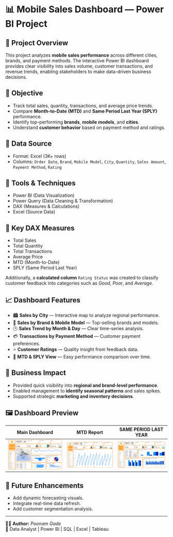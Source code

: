 # 📊 Mobile Sales Dashboard — Power BI Project

## 📝 Project Overview
This project analyzes **mobile sales performance** across different cities, brands, and payment methods. The interactive Power BI dashboard provides clear visibility into sales volume, customer transactions, and revenue trends, enabling stakeholders to make data-driven business decisions.

## 🎯 Objective
- Track total sales, quantity, transactions, and average price trends.  
- Compare **Month-to-Date (MTD)** and **Same Period Last Year (SPLY)** performance.  
- Identify top-performing **brands**, **mobile models**, and **cities**.  
- Understand **customer behavior** based on payment method and ratings.

## 📂 Data Source
- Format: Excel (3K+ rows)  
- Columns: `Order Date`, `Brand`, `Mobile Model`, `City`, `Quantity`, `Sales Amount`, `Payment Method`, `Rating`

## 🧰 Tools & Techniques
- Power BI (Data Visualization)  
- Power Query (Data Cleaning & Transformation)  
- DAX (Measures & Calculations)  
- Excel (Source Data)

## 🧮 Key DAX Measures
- Total Sales  
- Total Quantity  
- Total Transactions  
- Average Price  
- MTD (Month-to-Date)  
- SPLY (Same Period Last Year)

Additionally, a **calculated column** `Rating Status` was created to classify customer feedback into categories such as *Good*, *Poor*, and *Average*.

## 📈 Dashboard Features
- 🏙️ **Sales by City** — Interactive map to analyze regional performance.  
- 🧾 **Sales by Brand & Mobile Model** — Top-selling brands and models.  
- 🕒 **Sales Trend by Month & Day** — Clear time-series analysis.  
- 💳 **Transactions by Payment Method** — Customer payment preferences.  
- ⭐ **Customer Ratings** — Quality insight from feedback data.  
- 📅 **MTD & SPLY View** — Easy performance comparison over time.

## 🌟 Business Impact
- Provided quick visibility into **regional and brand-level performance**.  
- Enabled management to **identify seasonal patterns** and sales spikes.  
- Supported strategic **marketing and inventory decisions**.

## 🖼️ Dashboard Preview

| Main Dashboard | MTD Report | SAME PERIOD LAST YEAR |
|----------------|------------|-----------------------|
| ![Dashboard](./Mobdashboard.png) | ![MTD Report](./MobMTDReport.png) | ![MTD Report](./sameperiodlastyear.png) |

## 🚀 Future Enhancements
- Add dynamic forecasting visuals.  
- Integrate real-time data refresh.  
- Add customer segmentation analysis.

---

👩‍💻 **Author:** *Poonam Gade*  
📍 Data Analyst | Power BI | SQL | Excel | Tableau
